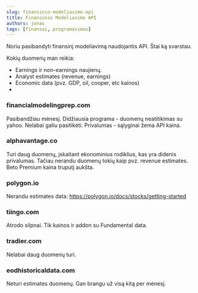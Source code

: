 ```yaml
---
slug: finansinio-modeliavimo-api
title: Finansinio Modeliavimo API
authors: jonas
tags: [finansai, programavimas]
---
```


Noriu pasibandyti finansinį modeliavimą naudojantis API. Štai ką svarstau.

Kokių duomenų man reikia:
- Earnings ir non-earnings naujienų.
- Analyst estimates (revenue, earnings)
- Economic data (pvz. GDP, oil, cooper, etc kainos)
- 

### financialmodelingprep.com
Pasibandžiau mėnesį. Didžiausia programa - duomenų neatitikimas su yahoo. Nelabai galiu pasitikėti. Privalumas - sąlyginai žema API kaina. 

### alphavantage.co
Turi daug duomenų, įskaitant ekonominius rodiklius, kas yra didenis privalumas. Tačiau nerandu duomenų tokių kaip pvz. revenue estimates.
Beto Premium kaina truputį aukšta.

### polygon.io
Nerandu estimates data: https://polygon.io/docs/stocks/getting-started

### tiingo.com
Atrodo silpnai. Tik kainos ir addon su Fundamental data.

### tradier.com
Nelabai daug duomenų turi.

### eodhistoricaldata.com
Neturi estimates duomenų. Gan brangu už visą kitą per mėnesį.
